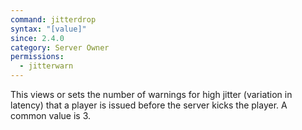 ```yaml
---
command: jitterdrop
syntax: "[value]"
since: 2.4.0
category: Server Owner
permissions:
  - jitterwarn
---
```


This views or sets the number of warnings for high jitter (variation in latency) that a player is issued before the server kicks the player. A common value is 3.
